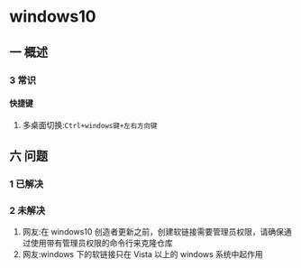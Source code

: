 # windows10
## 一 概述
### 3 常识
#### 快捷键
1. 多桌面切换:`Ctrl+windows键+左右方向键`

## 六 问题
### 1 已解决
### 2 未解决
1. 网友:在 windows10 创造者更新之前，创建软链接需要管理员权限，请确保通过使用带有管理员权限的命令行来克隆仓库
2. 网友:windows 下的软链接只在 Vista 以上的 windows 系统中起作用